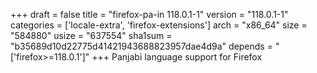 +++
draft = false
title = "firefox-pa-in 118.0.1-1"
version = "118.0.1-1"
categories = ['locale-extra', 'firefox-extensions']
arch = "x86_64"
size = "584880"
usize = "637554"
sha1sum = "b35689d10d22775d41421943688823957dae4d9a"
depends = "['firefox>=118.0.1']"
+++
Panjabi language support for Firefox